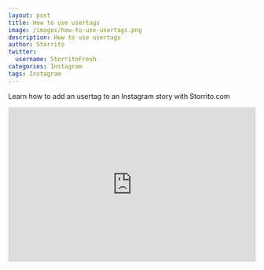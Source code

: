 ```yaml
---
layout: post
title: How to use usertags
image: /images/how-to-use-usertags.png
description: How to use usertags
author: Storrito
twitter:
  username: StorritoFresh
categories: Instagram
tags: Instagram
---
```


Learn how to add an usertag to an Instagram story with Storrito.com

<iframe style="width: 560px; height: 315px; max-width: 100%" src="https://www.youtube.com/embed/djFC0A5bvp0?rel=0" frameborder="0" allow="autoplay; encrypted-media" allowfullscreen></iframe>